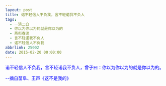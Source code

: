 ```yaml
---
layout: post
title: 诺不轻信人不负我，言不轻诺我不负人
tags:
  - 一清二白
  - 你以为你以为的就是你以为的
  - 燕衔春泥
  - 言不轻诺我不负人
  - 诺不轻信人不负我
abbrlink: 25002
date: 2015-02-20 00:00:00
---
```


<!-- build time:Sat Jun 23 2018 12:05:16 GMT+0800 (中国标准时间) -->

<span style="color:#00f">诺不轻信人不负我，言不轻诺我不负人，曾子曰：你以为你以为的就是你以为的。</span>

<span style="color:#00f">--摘自苗阜、王声《这不是我的》</span>
<!-- rebuild by neat -->